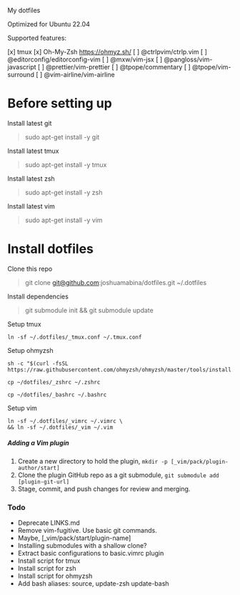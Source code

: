 My dotfiles

Optimized for Ubuntu 22.04

Supported features:

[x] tmux
[x] Oh-My-Zsh https://ohmyz.sh/
[ ] @ctrlpvim/ctrlp.vim
[ ] @editorconfig/editorconfig-vim
[ ] @mxw/vim-jsx
[ ] @pangloss/vim-javascript
[ ] @prettier/vim-prettier
[ ] @tpope/commentary
[ ] @tpope/vim-surround
[ ] @vim-airline/vim-airline


# Before setting up

Install latest git

> sudo apt-get install -y git 

Install latest tmux

> sudo apt-get install -y tmux

Install latest zsh

> sudo apt-get install -y zsh

Install latest vim

> sudo apt-get install -y vim

# Install dotfiles 

Clone this repo

> git clone git@github.com:joshuamabina/dotfiles.git ~/.dotfiles

Install dependencies

> git submodule init && git submodule update

Setup tmux

```
ln -sf ~/.dotfiles/_tmux.conf ~/.tmux.conf
```

Setup ohmyzsh

```
sh -c "$(curl -fsSL https://raw.githubusercontent.com/ohmyzsh/ohmyzsh/master/tools/install.sh)"

cp ~/dotfiles/_zshrc ~/.zshrc

cp ~/dotfiles/_bashrc ~/.bashrc
```

Setup vim

```
ln -sf ~/.dotfiles/_vimrc ~/.vimrc \ 
&& ln -sf ~/.dotfiles/_vim ~/.vim
```

##### Adding a Vim plugin

1. Create a new directory to hold the plugin, `mkdir -p [_vim/pack/plugin-author/start]`
2. Clone the plugin GitHub repo as a git submodule, `git submodule add [plugin-git-url]`
3. Stage, commit, and push changes for review and merging.

### Todo

- Deprecate LINKS.md
- Remove vim-fugitive. Use basic git commands.
- Maybe, [\_vim/pack/start/plugin-name]
- Installing submodules with a shallow clone?
- Extract basic configurations to basic.vimrc plugin
- Install script for tmux
- Install script for zsh
- Install script for ohmyzsh
- Add bash aliases: source, update-zsh update-bash
